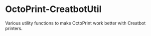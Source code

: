 # OctoPrint-CreatbotUtil
Various utility functions to make OctoPrint work better with Creatbot printers.
